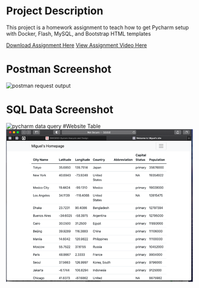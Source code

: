 # Project Description
This project is a homework assignment to teach how to get Pycharm setup with Docker, Flash, MySQL, and Bootstrap HTML templates

[Download Assignment Here](PPPSQL-Homework.pdf)
[View Assignment Video Here]()
# Postman Screenshot
![postman request output](screenshots/postman.png)
# SQL Data Screenshot
![pycharm data query](screenshots/query.png)
#Website Table 
![bootstrap_template](screenshots/websitetable.png)